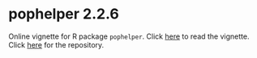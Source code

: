 # pophelper 2.2.6

Online vignette for R package `pophelper`.  Click [here](http://royfrancis.github.io/pophelper/) to read the vignette. Click [here](https://github.com/royfrancis/pophelper) for the repository. 